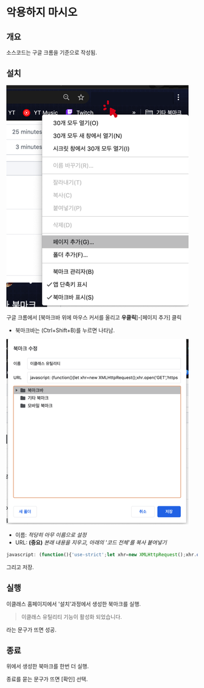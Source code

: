 
# 악용하지 마시오

## 개요
소스코드는 구글 크롬을 기준으로 작성됨.

## 설치

![페이지 추가](img/1s.png)

구글 크롬에서 [북마크바 위에 마우스 커서를 올리고 **우클릭**]-[페이지 추가] 클릭
* 북마크바는 (Ctrl+Shift+B)를 누르면 나타남.

![북마크 수정](img/2s.png)

* 이름: *적당히 아무 이름으로 설정*
* URL: **(중요)** *본래 내용을 지우고, 아래의 '코드 전체'를 복사 붙여넣기*

```javascript
javascript: (function(){'use-strict';let xhr=new XMLHttpRequest();xhr.open('GET','https://raw.githubusercontent.com/Hepheir/web_functions/master/dgu-eclass-vulnerable/linker-compressed.js');xhr.onreadystatechange=()=>{if(xhr.readyState==XMLHttpRequest.DONE)eval(xhr.responseText);};xhr.send();})();
```

그리고 저장.

## 실행
이클래스 홈페이지에서 '설치'과정에서 생성한 북마크를 실행.

> 이클래스 유틸리티 기능이 활성화 되었습니다.

라는 문구가 뜨면 성공.

## 종료
위에서 생성한 북마크를 한번 더 실행.

종료를 묻는 문구가 뜨면 [확인] 선택.
